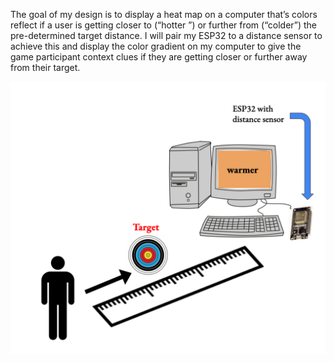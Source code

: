 The goal of my design is to display a heat map on a computer that’s colors reflect if a user is getting closer to (“hotter ”) or further from (“colder”) the pre-determined target distance. I will pair my ESP32 to a distance sensor to achieve this and display the color gradient on my computer to give the game participant context clues if they are getting closer or further away from their target.

<img src="diagram.png">
